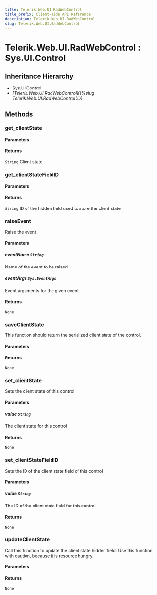 ```yaml
---
title: Telerik.Web.UI.RadWebControl
title_prefix: Client-side API Reference
description: Telerik.Web.UI.RadWebControl
slug: Telerik.Web.UI.RadWebControl
---
```


# Telerik.Web.UI.RadWebControl : Sys.UI.Control 

## Inheritance Hierarchy

* Sys.UI.Control
* *[Telerik.Web.UI.RadWebControl]({%slug Telerik.Web.UI.RadWebControl%})*


## Methods

###  get_clientState

#### Parameters

#### Returns

`String`  Client state 

### get_clientStateFieldID

#### Parameters

#### Returns

`String`  ID of the hidden field used to store the client state 

### raiseEvent

Raise the event

#### Parameters

##### eventName `String`

 Name of the event to be raised 

##### eventArgs `Sys.EventArgs`

 Event arguments for the given event 

#### Returns

`None` 

### saveClientState

This function should return the serialized client state of the control.

#### Parameters

#### Returns

`None` 

### set_clientState

Sets the client state of this control

#### Parameters

##### value `String`

The client state for this control

#### Returns

`None` 

### set_clientStateFieldID

Sets the ID of the client state field of this control

#### Parameters

##### value `String`

The ID of the client state field for this control

#### Returns

`None` 

### updateClientState

Call this function to update the client state hidden field. Use this function with caution, because it is resource hungry.

#### Parameters

#### Returns

`None` 



